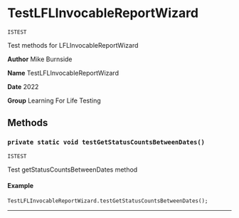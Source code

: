 # TestLFLInvocableReportWizard

`ISTEST`

Test methods for LFLInvocableReportWizard

**Author** Mike Burnside

**Name** TestLFLInvocableReportWizard

**Date** 2022

**Group** Learning For Life Testing

## Methods

### `private static void testGetStatusCountsBetweenDates()`

`ISTEST`

Test getStatusCountsBetweenDates method

#### Example

```apex
TestLFLInvocableReportWizard.testGetStatusCountsBetweenDates();
```

---
